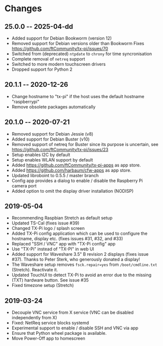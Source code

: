 # Changes

## 25.0.0 -- 2025-04-dd
* Added support for Debian Bookworm (version 12)
* Removed support for Debian versions older than Bookworm
  Fixes <https://github.com/ftCommunity/tx-pi/issues/70>
* Switched from (deprecated) `ntpdate` to `chrony` for time syncronisation
* Complete removal of `netreq` support
* Switched to more modern touchscreen drivers
* Dropped support for Python 2


## 20.1.1 -- 2020-12-26
* Change hostname to "tx-pi" if the host uses the default hostname "raspberrypi"
* Remove obsolete packages automatically


## 20.1.0 -- 2020-07-21
* Removed support for Debian Jessie (v8)
* Added support for Debian Buster (v10)
* Removed support of netreq for Buster since its purpose is uncertain,
  see <https://github.com/ftCommunity/tx-pi/issues/23>
* Setup enables I2C by default
* Setup enables WLAN support by default
* Added <https://github.com/ftCommunity/tx-pi-apps> as app store.
* Added <https://github.com/harbaum/cfw-apps> as app store.
* Updated libroboint to 0.5.5 / master branch
* Config app provides a dialog to enable / disable the Raspberry Pi 
  camera port
* Added option to omit the display driver installation (NODISP)


## 2019-05-04
* Recommending Raspbian Stretch as default setup
* Updated TS-Cal (fixes issue #39)
* Changed TX-Pi logo / splash screen
* Added TX-Pi config application which can be used to configure the
  hostname, display etc. (fixes issues #31, #32, and #33) 
* Replaced "SSH / VNC" app with "TX-Pi config" app
* Use "TX-Pi" instead of "TX-PI" in web UI
* Added support for Waveshare 3.5" B revision 2 displays (fixes issue #37).
  Thanks to Peter Sterk, who generously donated a display!
* The Waveshare setup removes ``fsck.repair=yes`` from ``/boot/cmdline.txt`` 
  (Stretch). Reactivate it.
* Updated TouchUI to detect TX-Pi to avoid an error due to the missing
  (TXT) hardware button. See issue #35
* Fixed timezone setup (Stretch)


## 2019-03-24
* Decouple VNC service from X service (VNC can be disabled independently from X)
* Fixed: NetReq service blocks systemd
* Experimental support to enable / disable SSH and VNC via app
* Ensure that Python wheel package is available.
* Move Power-Off app to homescreen
